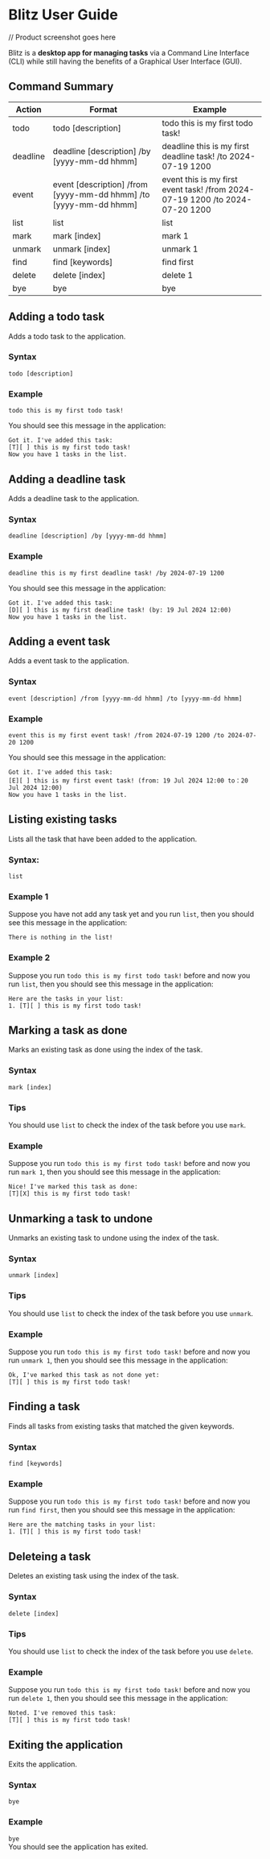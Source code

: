 # Blitz User Guide
// Product screenshot goes here

Blitz is a **desktop app for managing tasks** via a Command Line Interface (CLI) while still having the benefits of a Graphical User Interface (GUI).

## Command Summary
<table>
  <thead>
    <tr>
      <th>Action</th>
      <th>Format</th>
      <th>Example</th>
    </tr>
  </thead>
  <tbody>
    <tr>
      <td>todo</td>
      <td>todo [description]</td>
      <td>todo this is my first todo task!</td>
    </tr>
    <tr>
      <td>deadline</td>
      <td>deadline [description] /by [yyyy-mm-dd hhmm]</td>
      <td>deadline this is my first deadline task! /to 2024-07-19 1200</td>
    </tr>
    <tr>
      <td>event</td>
      <td>event [description] /from [yyyy-mm-dd hhmm] /to [yyyy-mm-dd hhmm]</td>
      <td>event this is my first event task! /from 2024-07-19 1200 /to 2024-07-20 1200</td>
    </tr>
    <tr>
      <td>list</td>
      <td>list</td>
      <td>list</td>
    </tr>
    <tr>
      <td>mark</td>
      <td>mark [index]</td>
      <td>mark 1</td>
    </tr>
    <tr>
      <td>unmark</td>
      <td>unmark [index]</td>
      <td>unmark 1</td>
    </tr>
    <tr>
      <td>find</td>
      <td>find [keywords]</td>
      <td>find first</td>
    </tr>
    <tr>
      <td>delete</td>
      <td>delete [index]</td>
      <td>delete 1</td>
    </tr>
    <tr>
      <td>bye</td>
      <td>bye</td>
      <td>bye</td>
    </tr>
  </tbody>
</table>

## Adding a todo task

Adds a todo task to the application.

### Syntax 
`todo [description]`

### Example 
`todo this is my first todo task!`

You should see this message in the application:
```
Got it. I've added this task:
[T][ ] this is my first todo task!
Now you have 1 tasks in the list.
```

## Adding a deadline task

Adds a deadline task to the application.

### Syntax 
`deadline [description] /by [yyyy-mm-dd hhmm]`

### Example 
`deadline this is my first deadline task! /by 2024-07-19 1200`

You should see this message in the application:
```
Got it. I've added this task:
[D][ ] this is my first deadline task! (by: 19 Jul 2024 12:00)
Now you have 1 tasks in the list.
```

## Adding a event task

Adds a event task to the application.

### Syntax
`event [description] /from [yyyy-mm-dd hhmm] /to [yyyy-mm-dd hhmm]`

### Example
`event this is my first event task! /from 2024-07-19 1200 /to 2024-07-20 1200`

You should see this message in the application:
```
Got it. I've added this task:
[E][ ] this is my first event task! (from: 19 Jul 2024 12:00 to：20 Jul 2024 12:00)
Now you have 1 tasks in the list.
```

## Listing existing tasks

Lists all the task that have been added to the application.

### Syntax: 
`list`

### Example 1 
Suppose you have not add any task yet and you run `list`, then you should see this message in the application:
```
There is nothing in the list!
```

### Example 2
Suppose you run `todo this is my first todo task!` before and now you run `list`, then you should see this message in the application:
```
Here are the tasks in your list:
1. [T][ ] this is my first todo task!
```

## Marking a task as done

Marks an existing task as done using the index of the task.

### Syntax
`mark [index]`

### Tips
You should use `list` to check the index of the task before you use `mark`.

### Example
Suppose you run `todo this is my first todo task!` before and now you run `mark 1`, then you should see this message in the application:
```
Nice! I've marked this task as done:
[T][X] this is my first todo task!
```

## Unmarking a task to undone

Unmarks an existing task to undone using the index of the task.

### Syntax
`unmark [index]`

### Tips
You should use `list` to check the index of the task before you use `unmark`.

### Example
Suppose you run `todo this is my first todo task!` before and now you run `unmark 1`, then you should see this message in the application:
```
Ok, I've marked this task as not done yet:
[T][ ] this is my first todo task!
```

## Finding a task

Finds all tasks from existing tasks that matched the given keywords.

### Syntax
`find [keywords]`

### Example 
Suppose you run `todo this is my first todo task!` before and now you run `find first`, then you should see this message in the application:
```
Here are the matching tasks in your list:
1. [T][ ] this is my first todo task!
```

## Deleteing a task

Deletes an existing task using the index of the task.

### Syntax
`delete [index]`

### Tips
You should use `list` to check the index of the task before you use `delete`.

### Example
Suppose you run `todo this is my first todo task!` before and now you run `delete 1`, then you should see this message in the application:
```
Noted. I've removed this task:
[T][ ] this is my first todo task!
```

## Exiting the application

Exits the application.

### Syntax
`bye`

### Example
`bye`<br/>
You should see the application has exited.
